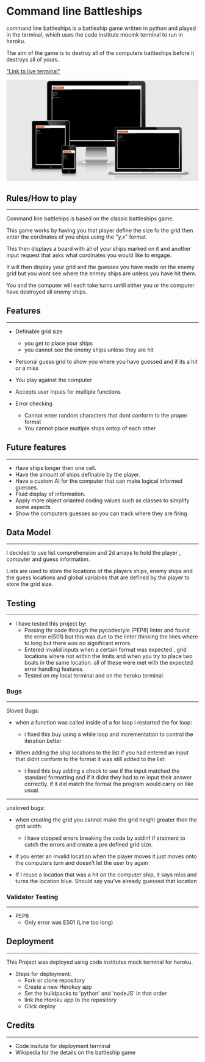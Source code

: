 # Command line Battleships

command line battleships is a battleship game written in python and played in the terminal, which uses the code institute mocmk terminal to run
in heroku.

The aim of the game is to destroy all of the computers battleships before it destroys all of yours.

["Link to live terminal"](https://cdbattleships.herokuapp.com/)

![how it looks on a web page](images\web_page_image.png)

## Rules/How to play
---
Command line battlehips is based on the classic battleships game.

This game works by having you that player define the size fo the grid 
then enter the cordinates of you ships using the "y,x" format.

This then displays a board with all of your ships marked on it and 
another input request that asks what cordinates you would like to engage.

It will then display your grid and the guesses you have made on the enemy grid 
but you wont see where the enmey ships are unless you have hit them.

You and the computer will each take turns untill either you or the computer
have destroyed all enemy ships.

## Features
---
- Definable grid size
    - you get to place your ships
    - you cannot see the enemy ships unless they are hit

- Personal guess grid to show you where you have guessed and if its a hit or a miss
- You play against the computer 
- Accepts user inputs for multiple functions

- Error checking
    - Cannot enter random characters that dont conform to the proper format
    - You cannot place multiple ships ontop of each other


## Future features
---
- Have ships longer then one cell.
- Have the amount of ships definable by the player.
- Have a custom AI for the computer that can make logical informed guesses.
- Fluid display of information.
- Apply more object orianted coding values such as classes to simplify some aspects
- Show the computers guesses so you can track where they are firing


## Data Model
---
I decided to use list comprehension and 2d arrays to hold the player , computer and guess information.

Lists are used to store the locations of the players ships, enemy ships and the guess locations  and global variables that are defined 
by the player to store the grid size.

## Testing
---
- I have tested this project by:
    - Passing thr code through the pycodestyle (PEP8) linter and found the error e(501) but this was due to 
    the linter thinking the lines where to long but there was no significant errors.
    - Entered invalid inputs when a certain format was expected , grid locations where not within the limits and when you try to place two boats in 
    the same location. all of these were met with the expected error handling features.
    - Tested on my local terminal and on the heroku terminal.

### Bugs
---
Sloved Bugs:
- when a function was called inside of a for loop i restarted the for loop:
    - i fixed this buy using a while loop and incrementation to control the iteration better

- When adding the ship locations to the list if you had entered an input that didnt conform to the format it was still added to the list:
    - i fixed this buy adding a check to see if the input matched the standard formatting and if it didnt they had to re input their 
    answer correctly. if it did match the format the program would carry on like usual.
---
unsloved bugs:
- when creating the grid you cannot make the grid height greater then the grid width:
    - i have stopped errors breaking the code by addinf if statment to catch the errors and create a pre defined grid size.

- if you enter an invalid location when the player moves it just moves onto the computers turn and doesn’t let the user try again   

-  If I reuse a location that was a hit on the computer ship, it says miss and turns the location blue. Should say you’ve already guessed that location

### Validator Testing
---
- PEP8
    - Only error was E501 (Line too long)

## Deployment
---
This Project was deployed using code institutes mock terminal for heroku.
- Steps for deployment:
    - Fork or clone repository
    - Create a new Herokuy app
    - Set the buildpacks to 'python' and 'nodeJS' in that order
    - link the Heroku app to the repository
    - Click deploy

## Credits
---
- Code insitute for deployment terminal
- Wikipedia for the details on the battleship game
